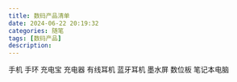 ```yaml
---
title: 数码产品清单
date: 2024-06-22 20:19:32
categories: 随笔
tags: [数码产品]
description: 
---
```

手机
手环
充电宝
充电器 
有线耳机
蓝牙耳机
墨水屏
数位板
笔记本电脑

